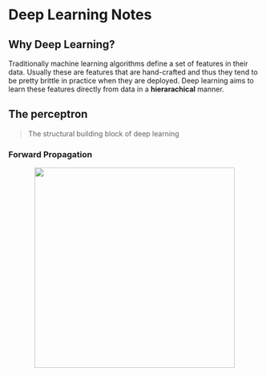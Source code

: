 # Deep Learning Notes

## Why Deep Learning?
Traditionally machine learning algorithms define a set of features in their data. Usually these are features that are hand-crafted and thus they tend to be pretty brittle in practice when they are deployed. 
Deep learning aims to learn these features directly from data in a **hierarachical** manner.

## The perceptron
> The structural building block of deep learning

### Forward Propagation
<!-- Image -->
<p align="center">
    <img src="https://github.com/devynchew/learning-notes/deep-learning/blob/main/images/perceptron.PNG" width='400' />
</p>

